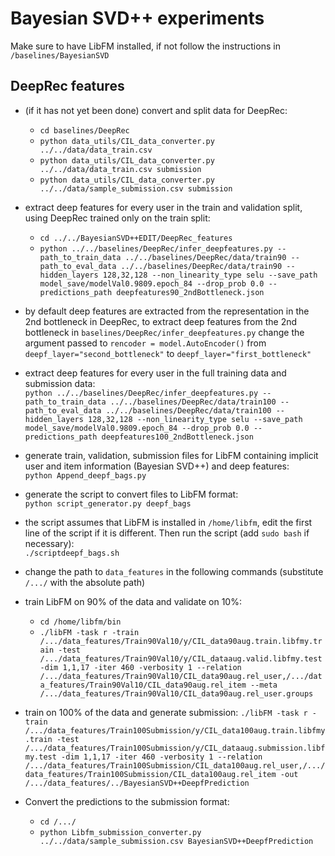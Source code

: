 # Bayesian SVD++ experiments

Make sure to have LibFM installed, 
if not follow the instructions in `/baselines/BayesianSVD`

## DeepRec features

- (if it has not yet been done) convert and split data for DeepRec:
  - `cd baselines/DeepRec`
  - `python data_utils/CIL_data_converter.py ../../data/data_train.csv`
  - `python data_utils/CIL_data_converter.py ../../data/data_train.csv submission`
  - `python data_utils/CIL_data_converter.py ../../data/sample_submission.csv submission`
  

- extract deep features for every user in the train and validation split, 
  using DeepRec trained only on the train split:  
  - `cd ../../BayesianSVD++EDIT/DeepRec_features`
  - `python ../../baselines/DeepRec/infer_deepfeatures.py --path_to_train_data ../../baselines/DeepRec/data/train90 --path_to_eval_data ../../baselines/DeepRec/data/train90 --hidden_layers 128,32,128 --non_linearity_type selu --save_path model_save/modelVal0.9809.epoch_84 --drop_prob 0.0 --predictions_path deepfeatures90_2ndBottleneck.json`


- by default deep features are extracted from the representation in the 
  2nd bottleneck in DeepRec, to extract deep features from the 2nd bottleneck in
  `baselines/DeepRec/infer_deepfeatures.py` change the argument passed to 
  `rencoder = model.AutoEncoder()` from `deepf_layer="second_bottleneck"` to
  `deepf_layer="first_bottleneck"`
  

- extract deep features for every user in the full training data and
  submission data:  
  `python ../../baselines/DeepRec/infer_deepfeatures.py --path_to_train_data ../../baselines/DeepRec/data/train100 --path_to_eval_data ../../baselines/DeepRec/data/train100 --hidden_layers 128,32,128 --non_linearity_type selu --save_path model_save/modelVal0.9809.epoch_84 --drop_prob 0.0 --predictions_path deepfeatures100_2ndBottleneck.json`
 
 
- generate train, validation, submission files for LibFM containing implicit
  user and item information (Bayesian SVD++) and deep features:  
  `python Append_deepf_bags.py`

  
- generate the script to convert files to LibFM format:  
  `python script_generator.py deepf_bags`
  

- the script assumes that LibFM is installed in
  `/home/libfm`, edit the first line of the script if
  it is different. Then run the script 
  (add `sudo bash` if necessary):  
  `./scriptdeepf_bags.sh`
  

- change the path to `data_features` in the following commands 
  (substitute `/.../` with the absolute path)


- train LibFM on 90% of the data and validate on 10%:
  - `cd /home/libfm/bin`
  - `./libFM -task r -train /.../data_features/Train90Val10/y/CIL_data90aug.train.libfmy.train -test /.../data_features/Train90Val10/y/CIL_dataaug.valid.libfmy.test -dim 1,1,17 -iter 460 -verbosity 1 --relation /.../data_features/Train90Val10/CIL_data90aug.rel_user,/.../data_features/Train90Val10/CIL_data90aug.rel_item --meta /.../data_features/Train90Val10/CIL_data90aug.rel_user.groups`
  

- train on 100% of the data and generate submission:
  `./libFM -task r -train /.../data_features/Train100Submission/y/CIL_data100aug.train.libfmy.train -test /.../data_features/Train100Submission/y/CIL_dataaug.submission.libfmy.test -dim 1,1,17 -iter 460 -verbosity 1 --relation /.../data_features/Train100Submission/CIL_data100aug.rel_user,/.../data_features/Train100Submission/CIL_data100aug.rel_item -out /.../data_features/../BayesianSVD++DeepfPrediction`
  

- Convert the predictions to the submission format: 
  - `cd /.../`
  - `python Libfm_submission_converter.py ../../data/sample_submission.csv BayesianSVD++DeepfPrediction`

